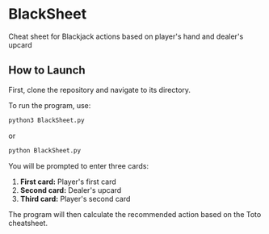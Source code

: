 # BlackSheet
Cheat sheet for Blackjack actions based on player's hand and dealer's upcard

## How to Launch

First, clone the repository and navigate to its directory.

To run the program, use:

```bash
python3 BlackSheet.py
```
or
```bash
python BlackSheet.py
```

You will be prompted to enter three cards:
1. **First card:** Player's first card
2. **Second card:** Dealer's upcard
3. **Third card:** Player's second card

The program will then calculate the recommended action based on the Toto cheatsheet.